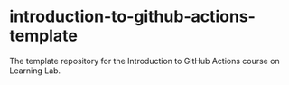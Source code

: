 # introduction-to-github-actions-template
The template repository for the Introduction to GitHub Actions course on Learning Lab.
